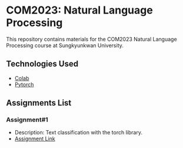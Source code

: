 # COM2023: Natural Language Processing

This repository contains materials for the COM2023 Natural Language Processing course at Sungkyunkwan University.

## Technologies Used

- [Colab](https://colab.research.google.com/)
- [Pytorch](https://pytorch.org/)

## Assignments List

### Assignment#1
- Description: Text classification with the torch library.
- [Assignment Link](https://github.com/choiyunseok/SKKU_NLP_2023_2/blob/main/Assignment-1/text_sentiment_ngrams_tutorial.ipynb)
